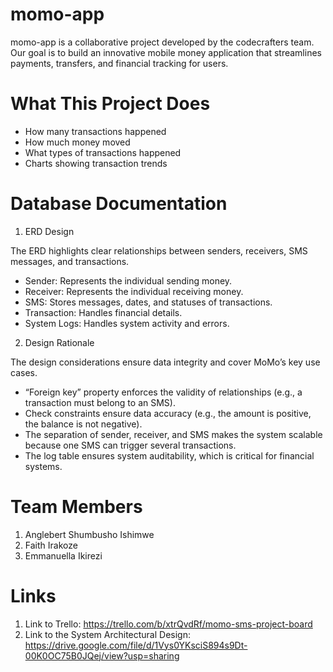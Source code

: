 # momo-app
momo-app is a collaborative project developed by the codecrafters team.
Our goal is to build an innovative mobile money application that streamlines payments, transfers, and financial tracking for users.

# What This Project Does
- How many transactions happened
- How much money moved
- What types of transactions happened
- Charts showing transaction trends

# Database Documentation
1. ERD Design

The ERD highlights clear relationships between senders, receivers, SMS messages, and transactions.
- Sender: Represents the individual sending money.
- Receiver: Represents the individual receiving money.
- SMS: Stores messages, dates, and statuses of transactions.
- Transaction: Handles financial details.
- System Logs: Handles system activity and errors.

2. Design Rationale

The design considerations ensure data integrity and cover MoMo’s key use cases.

- “Foreign key” property enforces the validity of relationships (e.g., a transaction must belong to an SMS).
- Check constraints ensure data accuracy (e.g., the amount is positive, the balance is not negative).
- The separation of sender, receiver, and SMS makes the system scalable because one SMS can trigger several transactions.
- The log table ensures system auditability, which is critical for financial systems.

# Team Members
1. Anglebert Shumbusho Ishimwe
2. Faith Irakoze
3. Emmanuella Ikirezi

# Links
1. Link to Trello: https://trello.com/b/xtrQvdRf/momo-sms-project-board
2. Link to the System Architectural Design: https://drive.google.com/file/d/1Vys0YKsciS894s9Dt-00K0OC75B0JQej/view?usp=sharing
